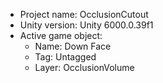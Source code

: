 <!-- UNITY CODE ASSIST INSTRUCTIONS START -->
- Project name: OcclusionCutout
- Unity version: Unity 6000.0.39f1
- Active game object:
  - Name: Down Face
  - Tag: Untagged
  - Layer: OcclusionVolume
<!-- UNITY CODE ASSIST INSTRUCTIONS END -->